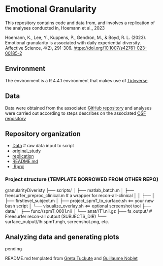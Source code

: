# Emotional Granularity
This repository contains code and data from, and involves a replication of the analyses conducted in, Hoemann et al., 2023

Hoemann, K., Lee, Y., Kuppens, P., Gendron, M., & Boyd, R. L. (2023). Emotional granularity is associated with daily experiential diversity. Affective Science, 4(2), 291-306. https://doi.org/10.1007/s42761-023-00185-2

## Environment
The environment is a R 4.4.1 environment that makes use of [Tidyverse](https://www.tidyverse.org/packages/).

## Data
Data were obtained from the associated [GitHub repository](https://github.com/katie-hoemann/granularityDiversity) and analyses were carried out according to steps describes on the associated [OSF repository](https://osf.io/gn8ca/)

## Repository organization
 * [Data](./Data) # raw data input to script
 * [original_study](./original_study)
 * [replication](./replication)
 * [README.md](./README.md)
 * [.Rproj](./emotionality_granularity_replication.Rproj)

### Project structure (TEMPLATE BORROWED FROM OTHER REPO)
granularityDiveristy
  ├── scripts/
  │   ├── matlab_batch.m
  │   ├── freesurfer_preproc_clinical.m # a wrapper for recon-all-clinical
  │   │   ├── 
  │   ├── firstlevel_subject.m
  │   ├── project_spmT_to_surface.sh   <== your new bash script
  │   └── visualize_overlay.sh         <== optional screenshot tool
  ├── data/
  │   ├── func/<subj>/spmT_0001.nii
  │   └── anat/<subj>/T1.nii.gz
  ├── fs_output/  # Freesurfer recon-all output (SUBJECTS_DIR)
  └── surface_output/<subj>/lh.spmT.mgh, screenshot.png, etc.

## Analyzing data and generating plots
pending

 README.md templated from [Greta Tuckute](https://github.com/gretatuckute/drive_suppress_brains/blob/main/README.md) and [Guillaume Noblet](https://github.com/gnoblet/TidyTuesday/blob/main/README.md)